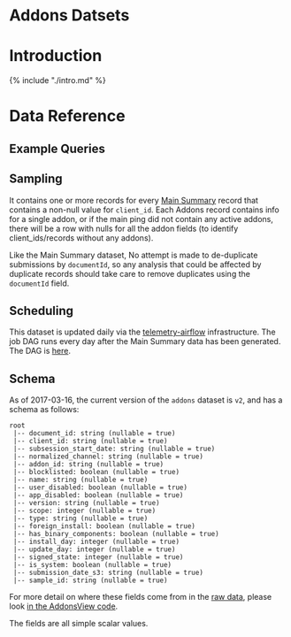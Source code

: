 # Addons Datsets

<!-- toc -->

# Introduction

{% include "./intro.md" %}

# Data Reference

## Example Queries

## Sampling

It contains one or more records for every 
[Main Summary](/datasets/batch_view/main_summary/reference.md)
record that contains a non-null value for `client_id`.
Each Addons record contains info for a single addon,
or if the main ping did not contain any active addons,
there will be a row with nulls for all the addon fields
(to identify client_ids/records without any addons).

Like the Main Summary dataset, No attempt is made to de-duplicate submissions by `documentId`, so any analysis that could be affected by duplicate records should take care to remove duplicates using the `documentId` field.

## Scheduling

This dataset is updated daily via the 
[telemetry-airflow](https://github.com/mozilla/telemetry-airflow) infrastructure.
The job DAG runs every day after the Main Summary data has been generated.
The DAG is [here](https://github.com/mozilla/telemetry-airflow/blob/master/dags/main_summary.py#L36).

## Schema

As of 2017-03-16, the current version of the `addons` dataset is `v2`,
 and has a schema as follows:
```
root
 |-- document_id: string (nullable = true)
 |-- client_id: string (nullable = true)
 |-- subsession_start_date: string (nullable = true)
 |-- normalized_channel: string (nullable = true)
 |-- addon_id: string (nullable = true)
 |-- blocklisted: boolean (nullable = true)
 |-- name: string (nullable = true)
 |-- user_disabled: boolean (nullable = true)
 |-- app_disabled: boolean (nullable = true)
 |-- version: string (nullable = true)
 |-- scope: integer (nullable = true)
 |-- type: string (nullable = true)
 |-- foreign_install: boolean (nullable = true)
 |-- has_binary_components: boolean (nullable = true)
 |-- install_day: integer (nullable = true)
 |-- update_day: integer (nullable = true)
 |-- signed_state: integer (nullable = true)
 |-- is_system: boolean (nullable = true)
 |-- submission_date_s3: string (nullable = true)
 |-- sample_id: string (nullable = true)
```
For more detail on where these fields come from in the
[raw data](https://gecko.readthedocs.io/en/latest/toolkit/components/telemetry/telemetry/data/environment.html#addons),
please look 
[in the AddonsView code](https://github.com/mozilla/telemetry-batch-view/blob/master/src/main/scala/com/mozilla/telemetry/views/AddonsView.scala).

The fields are all simple scalar values.
